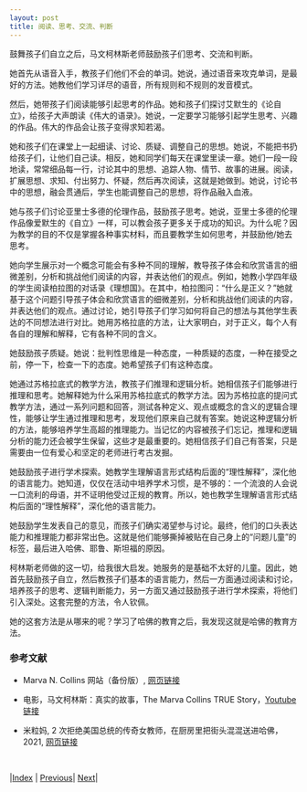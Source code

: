 ```yaml
---
layout: post
title: 阅读、思考、交流、判断
---
```


鼓舞孩子们自立之后，马文柯林斯老师鼓励孩子们思考、交流和判断。

她首先从语音入手，教孩子们他们不会的单词。她说，通过语音来攻克单词，是最好的方法。她教他们学习详尽的语音，所有规则和不规则的发音模式。

然后，她带孩子们阅读能够引起思考的作品。她和孩子们探讨艾默生的《论自立》，给孩子大声朗读《伟大的语录》。她说，一定要学习能够引起学生思考、兴趣的作品。伟大的作品会让孩子变得求知若渴。

她和孩子们在课堂上一起细读、讨论、质疑、调整自己的思想。她说，不能把书扔给孩子们，让他们自己读。相反，她和同学们每天在课堂里读一章。她们一段一段地读，常常细品每一行，讨论其中的思想、追踪人物、情节、故事的进展。阅读，扩展思想、求知、付出努力、怀疑，然后再次阅读，这就是她做到。她说，讨论书中的思想，融会贯通后，学生也能调整自己的思想，将作品融入血液。

她与孩子们讨论亚里士多德的伦理作品，鼓励孩子思考。她说，亚里士多德的伦理作品像爱默生的《自立》一样，可以教会孩子更多关于成功的知识。为什么呢？因为教学的目的不仅是掌握各种事实材料，而且要教学生如何思考，并鼓励他/她去思考。

她向学生展示对一个概念可能会有多种不同的理解，教导孩子体会和欣赏语言的细微差别，分析和挑战他们阅读的内容，并表达他们的观点。例如，她教小学四年级的学生阅读柏拉图的对话录《理想国》。在其中，柏拉图问：“什么是正义？”她就基于这个问题引导孩子体会和欣赏语言的细微差别，分析和挑战他们阅读的内容，并表达他们的观点。通过讨论，她引导孩子们学习如何将自己的想法与其他学生表达的不同想法进行对比。她用苏格拉底的方法，让大家明白，对于正义，每个人有各自的理解和解释，它有各种不同的含义。

她鼓励孩子质疑。她说：批判性思维是一种态度，一种质疑的态度，一种在接受之前，停一下，检查一下的态度。她希望孩子们有这种态度。

她通过苏格拉底式的教学方法，教孩子们推理和逻辑分析。她相信孩子们能够进行推理和思考。她解释她为什么采用苏格拉底式的教学方法。因为苏格拉底的提问式教学方法，通过一系列问题和回答，测试各种定义、观点或概念的含义的逻辑合理性，能够让学生通过推理和思考，发现他们原来自己就有答案。她说这种逻辑分析的方法，能够培养学生高超的推理能力。当记忆的内容被孩子们忘记，推理和逻辑分析的能力还会被学生保留，这些才是最重要的。她相信孩子们自己有答案，只是需要由一位有爱心和坚定的老师进行考古发掘。

她鼓励孩子进行学术探索。她教学生理解语言形式结构后面的“理性解释”，深化他的语言能力。她知道，仅仅在活动中培养学术习惯，是不够的：一个流浪的人会说一口流利的母语，并不证明他受过正规的教育。所以，她也教学生理解语言形式结构后面的“理性解释”，深化他的语言能力。

她鼓励学生发表自己的意见，而孩子们确实渴望参与讨论。最终，他们的口头表达能力和推理能力都非常出色。这就是他们能够撕掉被贴在自己身上的“问题儿童”的标签，最后进入哈佛、耶鲁、斯坦福的原因。

柯林斯老师做的这一切，给我很大启发。她服务的是基础不太好的儿童。因此，她首先鼓励孩子自立，然后教孩子们基本的语言能力，然后一方面通过阅读和讨论，培养孩子的思考、逻辑判断能力，另一方面又通过鼓励孩子进行学术探索，将他们引入深处。这套完整的方法，令人钦佩。

她的这套方法是从哪来的呢？学习了哈佛的教育之后，我发现这就是哈佛的教育方法。

### 参考文献

- Marva N. Collins 网站（备份版）, [网页链接](https://web.archive.org/web/20141218183733/http://www.marvacollins.com/philosophy.html)

- 电影，马文柯林斯：真实的故事，The Marva Collins TRUE Story，[Youtube链接](https://www.youtube.com/watch?v=fK7GUSISFjY)

- 米粒妈, 2 次拒绝美国总统的传奇女教师，在厨房里把街头混混送进哈佛，2021, [网页链接](https://new.qq.com/rain/a/20210922A07U7B00)

<br/>

|[Index](./) | [Previous](0-1-1-self-reliance)| [Next](0-1-5-emerson)|
